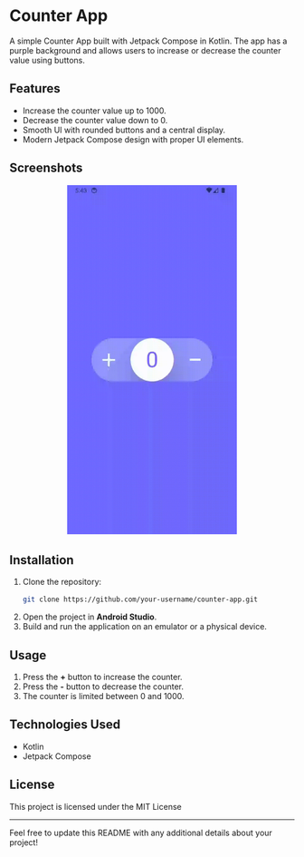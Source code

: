# Counter App

A simple Counter App built with Jetpack Compose in Kotlin. The app has a purple background and allows users to increase or decrease the counter value using buttons.

## Features
- Increase the counter value up to 1000.
- Decrease the counter value down to 0.
- Smooth UI with rounded buttons and a central display.
- Modern Jetpack Compose design with proper UI elements.

## Screenshots
<p align="center">
  <img src="assets/screenrecording.gif" alt="Counter App Screenshot" width="300"/>
</p>


## Installation
1. Clone the repository:
   ```sh
   git clone https://github.com/your-username/counter-app.git
   ```
2. Open the project in **Android Studio**.
3. Build and run the application on an emulator or a physical device.

## Usage
1. Press the **+** button to increase the counter.
2. Press the **-** button to decrease the counter.
3. The counter is limited between 0 and 1000.


## Technologies Used
- Kotlin
- Jetpack Compose

## License
This project is licensed under the MIT License

---
Feel free to update this README with any additional details about your project!
